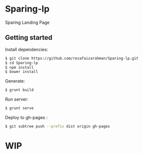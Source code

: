 # Sparing-lp

Sparing Landing Page

## Getting started

Install dependencies:

``` bash
$ git clone https://github.com/rezafaizarahman/Sparing-lp.git
$ cd Sparing-lp
$ npm install
$ bower install
```

Generate:
``` bash
$ grunt build
```
Run server:

``` bash
$ grunt serve
```

Deploy to gh-pages :

``` bash
$ git subtree push --prefix dist origin gh-pages
```

# WIP